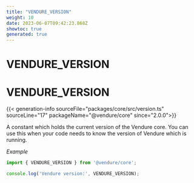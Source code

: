 ```yaml
---
title: "VENDURE_VERSION"
weight: 10
date: 2023-06-07T09:42:23.868Z
showtoc: true
generated: true
---
```

<!-- This file was generated from the Vendure source. Do not modify. Instead, re-run the "docs:build" script -->

# VENDURE_VERSION
<div class="symbol">


# VENDURE_VERSION

{{< generation-info sourceFile="packages/core/src/version.ts" sourceLine="17" packageName="@vendure/core" since="2.0.0">}}

A constant which holds the current version of the Vendure core. You can use
this when your code needs to know the version of Vendure which is running.

*Example*

```TypeScript
import { VENDURE_VERSION } from '@vendure/core';

console.log('Vendure version:', VENDURE_VERSION);
```

</div>
